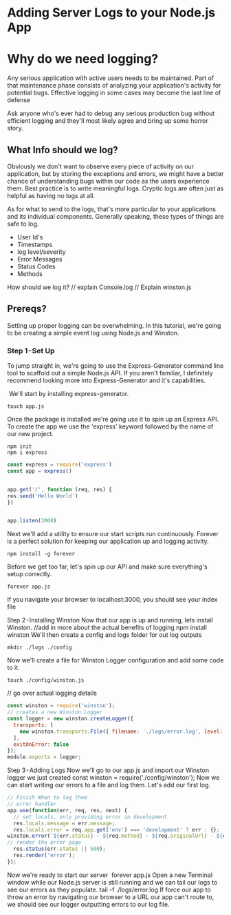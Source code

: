 # Adding Server Logs to your Node.js App

# Why do we need  logging?

Any serious application with active users needs to be maintained. Part of that  maintenance phase consists of  analyzing your application's activity for potential bugs. Effective logging in some cases may become the last line of defense 


Ask anyone who's ever had to debug any serious production bug without efficient logging and they'll most likely agree and bring up some horror story.


## What Info should we log?

Obviously we don't want to observe every piece of activity on our application, but by storing the exceptions and errors, we might have a better chance of understanding bugs within our code as the users experience them. Best practice is to write meaningful logs. Cryptic logs are often just as helpful as having no logs at all.

As for what to send to the logs, that's more particular  to your applications and its individual components. Generally speaking, these types of things are safe to log.

- User Id's
- Timestamps
- log level/severity
- Error Messages 
- Status Codes 
- Methods

How should we log it?
// explain Console.log
// Explain winston.js 


## Prereqs?


Setting up proper logging can be overwhelming. In this tutorial, we're going to be creating a simple event log using Node.js and Winston.

### Step 1 - Set Up

To jump straight in, we're going to use the Express-Generator command line tool to scaffold out a simple Node.js API. If you aren't familiar, I definitely recommend looking more into Express-Generator and it's capabilities. 

 We'll start by installing express-generator.
```shell
touch app.js
```
Once the package is installed we're going use it to spin up an Express API. To create the app we use the 'express' keyword followed by the name of our new project.

```shell
npm init
npm i express
```

```javascript
const express = require('express')
const app = express()


app.get('/', function (req, res) {
res.send('Hello World')
})


app.listen(3000)
```


Next we'll add a utility to ensure our start scripts run continuously. Forever is a perfect solution for keeping our application up and logging activity. 

```shell
npm install -g forever
```
Before we get too far, let's spin up our API and make sure everything's setup correctly.

```shell
forever app.js
```
If you navigate your browser to localhost:3000, you should see your index file


Step 2 - Installing Winston
Now that our app is up and running, lets install Winston.
//add in more about the actual benefits of logging
npm install winston
We'll then create a config and logs folder for out log outputs

```shell
mkdir ./logs ./config 
```
Now we'll create a file for Winston Logger configuration and add some code to it.

```shell
touch ./config/winston.js
```
// go over actual logging details

```javascript
const winston = require('winston');
// creates a new Winston Logger
const logger = new winston.createLogger({
  transports: [
    new winston.transports.File({ filename: './logs/error.log', level: 'error' }),
  ],
  exitOnError: false
});
module.exports = logger;
```

Step 3 - Adding Logs
Now we'll go to our app.js and import our Winston logger we just created
const winston = require('./config/winston');
Now we can start writing our errors to a file and log them. Let's add our first log. 

```javascript
// Finish When to log them
// error handler
app.use(function(err, req, res, next) {
  // set locals, only providing error in development
  res.locals.message = err.message;
  res.locals.error = req.app.get('env') === 'development' ? err : {};
winston.error(`${err.status} - ${req.method} - ${req.originalUrl} - ${err.message} - ${req.ip}`);
// render the error page
  res.status(err.status || 500);
  res.render('error');
});

```

Now we're ready to start our server 
forever app.js
Open a new Terminal window while our Node.js server is still running and we can tail our logs to see our errors as they populate.
tail -f ./logs/error.log
If force our app to throw an error by navigating our browser to a URL our app can't route to, we should see our logger outputting errors to our log file.
